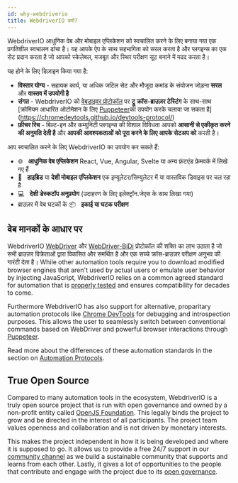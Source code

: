 ```yaml
---
id: why-webdriverio
title: WebdriverIO क्यों?
---
```


WebdriverIO आधुनिक वेब और मोबाइल एप्लिकेशन को स्वचालित करने के लिए बनाया गया एक प्रगतिशील स्वचालन ढांचा है। यह आपके ऐप के साथ सहभागिता को सरल करता है और प्लगइन्स का एक सेट प्रदान करता है जो आपको स्केलेबल, मजबूत और स्थिर परीक्षण सूट बनाने में मदद करता है।

यह होने के लिए डिज़ाइन किया गया है:

- __विस्तार योग्य__ - सहायक कार्य, या अधिक जटिल सेट और मौजूदा कमांड के संयोजन जोड़ना __सरल__ और __वास्तव में उपयोगी है__
- __संगत__ - WebdriverIO को [वेबड्राइवर प्रोटोकॉल](https://w3c.github.io/webdriver/) पर __ट्रू क्रॉस-ब्राउज़र टेस्टिंग__ के साथ-साथ [क्रोमियम आधारित ऑटोमेशन के लिए [Puppeteer](https://pptr.dev/)का उपयोग करके चलाया जा सकता है](https://chromedevtools.github.io/devtools-protocol/)
- __फ़ीचर रिच__ - बिल्ट-इन और कम्युनिटी प्लगइन्स की विशाल विविधता आपको __आसानी से एकीकृत करने की अनुमति देती है__ और __आपकी आवश्यकताओं को पूरा करने के लिए आपके सेटअप को__ करती है।

आप स्वचालित करने के लिए WebdriverIO का उपयोग कर सकते हैं:

- 🌐 <span>&nbsp;</span> __आधुनिक वेब एप्लिकेशन__ React, Vue, Angular, Svelte या अन्य फ्रंटएंड फ्रेमवर्क में लिखे गए हैं
- 📱 <span>&nbsp;</span> __हाइब्रिड__ या __देशी मोबाइल एप्लिकेशन__ एक इम्यूलेटर/सिम्युलेटर में या वास्तविक डिवाइस पर चल रहा है
- 💻 <span>&nbsp;</span> __देशी डेस्कटॉप अनुप्रयोग__ (उदाहरण के लिए इलेक्ट्रॉन.जेएस के साथ लिखा गया)
- ब्राउज़र में वेब घटकों के 📦 <span>&nbsp;</span> __इकाई या घटक परीक्षण__

## वेब मानकों के आधार पर

WebdriverIO [WebDriver](https://w3c.github.io/webdriver/) और [WebDriver-BiDi](https://github.com/w3c/webdriver-bidi) प्रोटोकॉल की शक्ति का लाभ उठाता है जो सभी ब्राउज़र विक्रेताओं द्वारा विकसित और समर्थित है और एक सच्चे क्रॉस-ब्राउज़र परीक्षण अनुभव की गारंटी देता है। While other automation tools require you to download modified browser engines that aren't used by actual users or emulate user behavior by injecting JavaScript, WebdriverIO relies on a common agreed standard for automation that is [properly tested](https://wpt.fyi/results/webdriver/tests?label=experimental&label=master&aligned) and ensures compatibility for decades to come.

Furthermore WebdriverIO has also support for alternative, proparitary automation protocols like [Chrome DevTools](https://chromedevtools.github.io/devtools-protocol/) for debugging and introspection purposes. This allows the user to seamlessly switch between conventional commands based on WebDriver and powerful browser interactions through [Puppeteer](https://pptr.dev/).

Read more about the differences of these automation standards in the section on [Automation Protocols](./AutomationProtocols.md).

## True Open Source

Compared to many automation tools in the ecosystem, WebdriverIO is a truly open source project that is run with open governance and owned by a non-profit entity called [OpenJS Foundation](https://openjsf.org/). This legally binds the project to grow and be directed in the interest of all participants. The project team values openness and collaboration and is not driven by monetary interests.

This makes the project independent in how it is being developed and where it is supposed to go. It allows us to provide a free 24/7 support in our [community channel](https://discord.webdriver.io) as we build a sustainable community that supports and learns from each other. Lastly, it gives a lot of opportunities to the people that contribute and engage with the project due to its [open governance](https://github.com/webdriverio/webdriverio/blob/main/GOVERNANCE.md).
